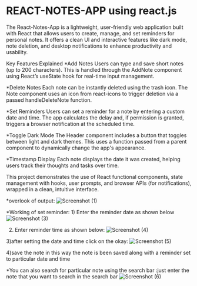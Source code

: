 # REACT-NOTES-APP using react.js

The React-Notes-App is a lightweight, user-friendly web application built with React that allows users to create, manage, and set reminders for personal notes. It offers a clean UI and interactive features like dark mode, note deletion, and desktop notifications to enhance productivity and usability.

Key Features Explained
*Add Notes
Users can type and save short notes (up to 200 characters). This is handled through the AddNote component using React’s useState hook for real-time input management.

*Delete Notes
Each note can be instantly deleted using the trash icon. The Note component uses an icon from react-icons to trigger deletion via a passed handleDeleteNote function.

*Set Reminders
Users can set a reminder for a note by entering a custom date and time. The app calculates the delay and, if permission is granted, triggers a browser notification at the scheduled time.

*Toggle Dark Mode
The Header component includes a button that toggles between light and dark themes. This uses a function passed from a parent component to dynamically change the app's appearance.

*Timestamp Display
Each note displays the date it was created, helping users track their thoughts and tasks over time.

This project demonstrates the use of React functional components, state management with hooks, user prompts, and browser APIs (for notifications), wrapped in a clean, intuitive interface.

*overlook of output:
![Screenshot (1)](https://github.com/user-attachments/assets/f1b30fda-cc1b-4968-b052-d142675f6e9e)

*Working of set reminder: 1) Enter the reminder date as shown below
![Screenshot (3)](https://github.com/user-attachments/assets/4e7c81a5-bd16-4bd4-bc8f-cce1ca3dd52b)

2) Enter reminder time as shown below:
![Screenshot (4)](https://github.com/user-attachments/assets/8b49712d-75d4-4208-8cc6-047b10d741bc)

3)after setting the date and time click on the okay:
![Screenshot (5)](https://github.com/user-attachments/assets/66443f2d-ab6a-4b05-a658-6ef1afef1709)

4)save the note
in this way the note is been saved along with a reminder set to particular date and time 

*You can also search for particular note using the search bar :just enter the note that you want to search in the search bar 
![Screenshot (6)](https://github.com/user-attachments/assets/7baa7ad6-44eb-4f38-b4ce-ad8fe1f3c3a5)

